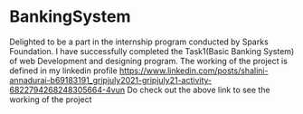 # BankingSystem
Delighted to be a part in the internship program conducted by Sparks Foundation. 
I have successfully completed the Task1(Basic Banking System) of web Development and designing program.
The working of the project is defined in my linkedin profile
https://www.linkedin.com/posts/shalini-annadurai-b69183191_gripjuly2021-gripjuly21-activity-6822794268248305664-4vun
Do check out the above link to see the working of the project
